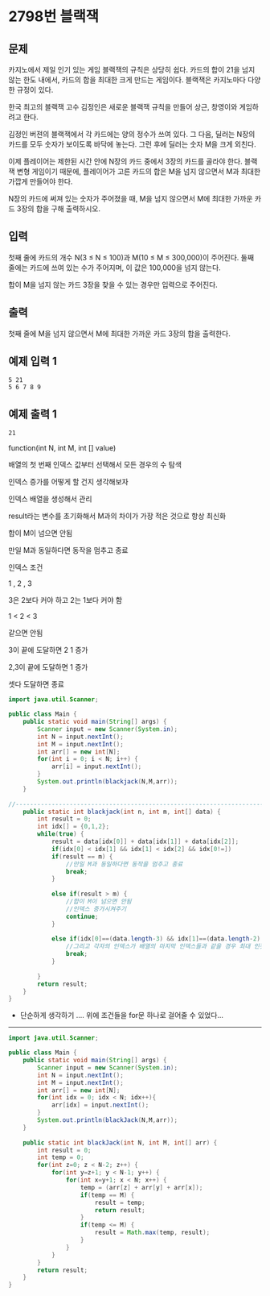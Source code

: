 # 2798번 블랙잭

## 문제

카지노에서 제일 인기 있는 게임 블랙잭의 규칙은 상당히 쉽다. 카드의 합이 21을 넘지 않는 한도 내에서, 카드의 합을 최대한 크게 만드는 게임이다. 블랙잭은 카지노마다 다양한 규정이 있다.

한국 최고의 블랙잭 고수 김정인은 새로운 블랙잭 규칙을 만들어 상근, 창영이와 게임하려고 한다.

김정인 버젼의 블랙잭에서 각 카드에는 양의 정수가 쓰여 있다. 그 다음, 딜러는 N장의 카드를 모두 숫자가 보이도록 바닥에 놓는다. 그런 후에 딜러는 숫자 M을 크게 외친다.

이제 플레이어는 제한된 시간 안에 N장의 카드 중에서 3장의 카드를 골라야 한다. 블랙잭 변형 게임이기 때문에, 플레이어가 고른 카드의 합은 M을 넘지 않으면서 M과 최대한 가깝게 만들어야 한다.

N장의 카드에 써져 있는 숫자가 주어졌을 때, M을 넘지 않으면서 M에 최대한 가까운 카드 3장의 합을 구해 출력하시오.

## 입력

첫째 줄에 카드의 개수 N(3 ≤ N ≤ 100)과 M(10 ≤ M ≤ 300,000)이 주어진다. 둘째 줄에는 카드에 쓰여 있는 수가 주어지며, 이 값은 100,000을 넘지 않는다.

합이 M을 넘지 않는 카드 3장을 찾을 수 있는 경우만 입력으로 주어진다.

## 출력

첫째 줄에 M을 넘지 않으면서 M에 최대한 가까운 카드 3장의 합을 출력한다.

## 예제 입력 1

```
5 21
5 6 7 8 9
```

## 예제 출력 1

```
21
```



function(int N, int M, int [] value) 

배열의 첫 번째 인덱스 값부터 선택해서 모든 경우의 수 탐색

인덱스 증가를 어떻게 할 건지 생각해보자

인덱스 배열을 생성해서 관리

result라는 변수를 초기화해서 M과의 차이가 가장 적은 것으로 항상 최신화

합이 M이 넘으면 안됨

만일 M과 동일하다면 동작을 멈추고 종료



인덱스 조건

1 , 2 , 3

3은 2보다 커야 하고 2는 1보다 커야 함

1 < 2 < 3

같으면 안됨

3이 끝에 도달하면 2 1 증가

2,3이 끝에 도달하면 1 증가

셋다 도달하면 종료

```java
import java.util.Scanner;

public class Main {
	public static void main(String[] args) {
		Scanner input = new Scanner(System.in);
		int N = input.nextInt();
		int M = input.nextInt();
		int arr[] = new int[N];
     	for(int i = 0; i < N; i++) {
            arr[i] = input.nextInt();
        }
        System.out.println(blackjack(N,M,arr));
	}
    
//-------------------------------------------------------------------------------------
    public static int blackjack(int n, int m, int[] data) {    
 		int result = 0;        
        int idx[] = {0,1,2};
        while(true) {
            result = data[idx[0]] + data[idx[1]] + data[idx[2]];
           	if(idx[0] < idx[1] && idx[1] < idx[2] && idx[0!=])
            if(result == m) {
                //만일 M과 동일하다면 동작을 멈추고 종료
                break;
            }
            
            else if(result > m) {
                //합이 M이 넘으면 안됨
                //인덱스 증가시켜주기
                continue;
            }
            
            else if(idx[0]==(data.length-3) && idx[1]==(data.length-2) && idx[0]==(data.length-1)) {
                //그리고 각자의 인덱스가 배열의 마지막 인덱스들과 같을 경우 최대 인것을 리턴
                break;
            }
            
        }
        return result;
    }
}
```



- 단순하게 생각하기 .... 위에 조건들을 for문 하나로 걸어줄 수 있었다...

---

```java
import java.util.Scanner;

public class Main {
	public static void main(String[] args) {
		Scanner input = new Scanner(System.in);
        int N = input.nextInt();
        int M = input.nextInt();
        int arr[] = new int[N];
        for(int idx = 0; idx < N; idx++){
            arr[idx] = input.nextInt();
        }
        System.out.println(blackJack(N,M,arr));
	}
    
    public static int blackJack(int N, int M, int[] arr) {
        int result = 0;
        int temp = 0;
        for(int z=0; z < N-2; z++) {
            for(int y=z+1; y < N-1; y++) {
                for(int x=y+1; x < N; x++) {
                    temp = (arr[z] + arr[y] + arr[x]);
                    if(temp == M) {
                    	result = temp;
                        return result;
                    }
                    if(temp <= M) {
         				result = Math.max(temp, result);               
                    }
                }
            }
        }
        return result;
    } 
}
```





